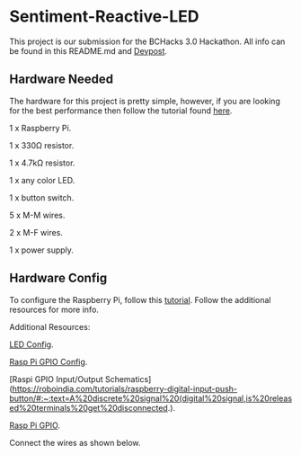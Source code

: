 # Sentiment-Reactive-LED
This project is our submission for the BCHacks 3.0 Hackathon. All info can be found in this README.md and [Devpost](https://devpost.com/software/sentiment-reactive-leds?ref_content=user-portfolio&ref_feature=in_progress). 


## Hardware Needed
The hardware for this project is pretty simple, however, if you are looking for the best performance then follow the tutorial found [here](https://dordnung.de/raspberrypi-ledstrip/ws2812). 


1 x Raspberry Pi. 

1 x 330Ω resistor. 

1 x 4.7kΩ resistor. 

1 x any color LED. 

1 x button switch. 

5 x M-M wires. 

2 x M-F wires. 

1 x power supply. 


## Hardware Config
To configure the Raspberry Pi, follow this [tutorial](https://dordnung.de/raspberrypi-ledstrip/ws2812). Follow the additional resources for more info.  

Additional Resources:  


[LED Config](https://tutorials-raspberrypi.com/connect-control-raspberry-pi-ws2812-rgb-led-strips/). 

[Rasp Pi GPIO Config](https://raspi.tv/2013/rpi-gpio-basics-6-using-inputs-and-outputs-together-with-rpi-gpio-pull-ups-and-pull-downs). 

[Raspi GPIO Input/Output Schematics](https://roboindia.com/tutorials/raspberry-digital-input-push-button/#:~:text=A%20discrete%20signal%20(digital%20signal,is%20released%20terminals%20get%20disconnected.). 

[Rasp Pi GPIO](https://littlebirdelectronics.com.au/guides/92/digital-inputs-with-raspberry-pi).  


Connect the wires as shown below.  
